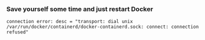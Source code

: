 ### Save yourself some time and just restart Docker
```
connection error: desc = "transport: dial unix /var/run/docker/containerd/docker-containerd.sock: connect: connection refused"
```
